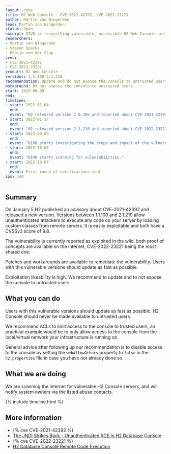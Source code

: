 ```yaml
---
layout: case
title: H2 Web Console - CVE-2021-42392, CVE-2022-23221
author: Martin van Wingerden
lead: Martin van Wingerden
status: Open
excerpt: DIVD is researching vulnerable, accessible H2 Web Console instances
researchers:
- Martin van Wingerden
- Steven Sparks
- Pepijn van der Stap
cves: 
- CVE-2021-42392
- CVE-2022-23221
product: H2 Web Console
versions: 1.1.100-2.1.210
recommendation: Update and do not expose the console to untrusted users.
workaround: Do not expose the console to untrusted users.
start: 2022-09-09
end:
timeline:
- start: 2022-01-04
  end:
  event: "H2 released version 2.0.206 and reported about CVE-2021-42392"
- start: 2022-01-17
  end:
  event: "H2 released version 2.1.210 and reported about CVE-2022-23221"
- start: 2022-09-09
  end: 
  event: "DIVD starts investigating the scope and impact of the vulnerability."
- start: 2022-10-07
  end: 
  event: "DIVD starts scanning for vulnerabilities."
- start: 2022-10-07
  end:
  event: First round of notifications sent
ips: 144
---
```


## Summary

On January 5 H2 published an advisory about CVE-2021-42392 and released a new version.
Versions between 1.1.100 and 2.1.210 allow unauthenticated attackers to execute any code on your server by loading custom classes from remote servers. It is easily exploitable and both have a CVSSv3 score of 9.8.

The vulnerability is currently reported as exploited in the wild, both proof of concepts are available on the internet, CVE-2022-23221 being the most shared one.

Patches and workarounds are available to remediate the vulnerability. Users with this vulnerable versions should update as fast as possible.

Exploitation likeability is high. We recommend to update and to not expose the console to untrusted users.

## What you can do

Users with this vulnerable versions should update as fast as possible. H2 Console should never be made available to untrusted users.

We recommend ACLs to limit access to the console to trusted users, an practical example would be to only allow access to the console from the local/virtual network your infrastructure is running on.

General advice after following up our recommendation is to disable access to the console by setting the `webAllowOthers` property to `false` in the `h2.properties` file in case you have not already done so.

## What we are doing

We are scanning the internet for vulnerable H2 Console servers, and will notify system owners via the listed abuse contacts.

{% include timeline.html %}

## More information

* {% cve CVE-2021-42392 %}
* [The JNDI Strikes Back – Unauthenticated RCE in H2 Database Console](https://jfrog.com/blog/the-jndi-strikes-back-unauthenticated-rce-in-h2-database-console/)
* {% cve CVE-2022-23221 %}
* [H2 Database Console Remote Code Execution](https://packetstormsecurity.com/files/165676/H2-Database-Console-Remote-Code-Execution.html)

